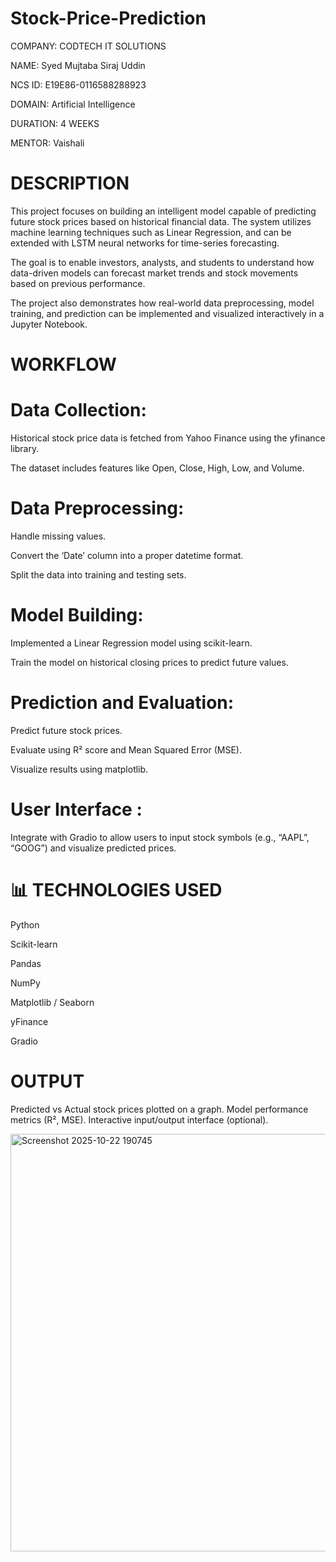 # Stock-Price-Prediction

COMPANY: CODTECH IT SOLUTIONS

NAME: Syed Mujtaba Siraj Uddin

NCS ID: E19E86-0116588288923

DOMAIN: Artificial Intelligence

DURATION: 4 WEEKS

MENTOR: Vaishali


# DESCRIPTION

This project focuses on building an intelligent model capable of predicting future stock prices based on historical financial data. The system utilizes machine learning techniques such as Linear Regression, and can be extended with LSTM neural networks for time-series forecasting.

The goal is to enable investors, analysts, and students to understand how data-driven models can forecast market trends and stock movements based on previous performance.

The project also demonstrates how real-world data preprocessing, model training, and prediction can be implemented and visualized interactively in a Jupyter Notebook.

# WORKFLOW

# Data Collection:

Historical stock price data is fetched from Yahoo Finance using the yfinance library.

The dataset includes features like Open, Close, High, Low, and Volume.

# Data Preprocessing:
Handle missing values.

Convert the ‘Date’ column into a proper datetime format.

Split the data into training and testing sets.

# Model Building:

Implemented a Linear Regression model using scikit-learn.

Train the model on historical closing prices to predict future values.

# Prediction and Evaluation:

Predict future stock prices.

Evaluate using R² score and Mean Squared Error (MSE).

Visualize results using matplotlib.

# User Interface :

Integrate with Gradio to allow users to input stock symbols (e.g., “AAPL”, “GOOG”) and visualize predicted prices.

# 📊 TECHNOLOGIES USED
Python

Scikit-learn

Pandas

NumPy

Matplotlib / Seaborn

yFinance

Gradio 

# OUTPUT
Predicted vs Actual stock prices plotted on a graph.
Model performance metrics (R², MSE).
Interactive input/output interface (optional).

<img width="1162" height="668" alt="Screenshot 2025-10-22 190745" src="https://github.com/user-attachments/assets/1f774934-4dcc-4913-962d-e9fc434c3324" />
